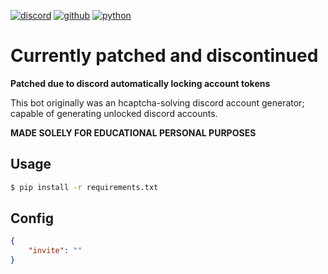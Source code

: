 [![discord](https://img.shields.io/badge/Discord-7289DA?style=for-the-badge&logo=discord&logoColor=white)](https://discord.com)
[![github](https://img.shields.io/badge/GitHub-100000?style=for-the-badge&logo=github&logoColor=white)](https://github.com/AcierP)
[![python](https://img.shields.io/badge/Python-3776AB?style=for-the-badge&logo=python&logoColor=white)](https://www.python.org/downloads/)

# Currently patched and discontinued
**Patched due to discord automatically locking account tokens** 

This bot originally was an hcaptcha-solving discord account generator; capable of generating unlocked discord accounts. 

**MADE SOLELY FOR EDUCATIONAL PERSONAL PURPOSES**

## Usage

```bash
$ pip install -r requirements.txt
```

## Config
```json
{
    "invite": ""
}
```
